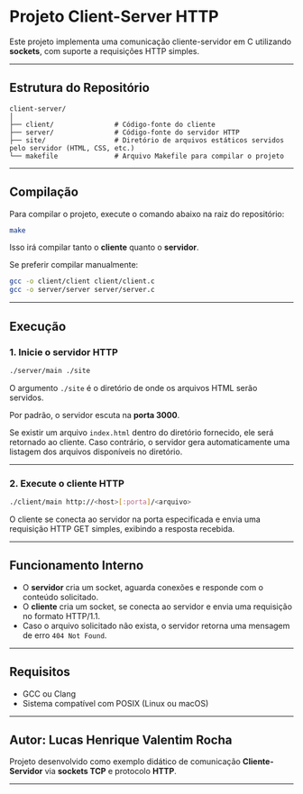 # Projeto Client-Server HTTP

Este projeto implementa uma comunicação cliente-servidor em C utilizando **sockets**, com suporte a requisições HTTP simples.

---

## Estrutura do Repositório

```
client-server/
│
├── client/               # Código-fonte do cliente
├── server/               # Código-fonte do servidor HTTP
├── site/                 # Diretório de arquivos estáticos servidos pelo servidor (HTML, CSS, etc.)
└── makefile              # Arquivo Makefile para compilar o projeto
```

---

## Compilação

Para compilar o projeto, execute o comando abaixo na raiz do repositório:

```bash
make
```

Isso irá compilar tanto o **cliente** quanto o **servidor**.

Se preferir compilar manualmente:

```bash
gcc -o client/client client/client.c
gcc -o server/server server/server.c
```

---

## Execução

### 1. Inicie o servidor HTTP

```bash
./server/main ./site
```

O argumento `./site` é o diretório de onde os arquivos HTML serão servidos.

Por padrão, o servidor escuta na **porta 3000**.

Se existir um arquivo `index.html` dentro do diretório fornecido, ele será retornado ao cliente.
Caso contrário, o servidor gera automaticamente uma listagem dos arquivos disponíveis no diretório.

---

### 2. Execute o cliente HTTP

```bash
./client/main http://<host>[:porta]/<arquivo>
```

O cliente se conecta ao servidor na porta especificada e envia uma requisição HTTP GET simples, exibindo a resposta recebida.

---

## Funcionamento Interno

- O **servidor** cria um socket, aguarda conexões e responde com o conteúdo solicitado.
- O **cliente** cria um socket, se conecta ao servidor e envia uma requisição no formato HTTP/1.1.
- Caso o arquivo solicitado não exista, o servidor retorna uma mensagem de erro `404 Not Found`.

---

## Requisitos

- GCC ou Clang
- Sistema compatível com POSIX (Linux ou macOS)

---

## Autor: Lucas Henrique Valentim Rocha

Projeto desenvolvido como exemplo didático de comunicação **Cliente-Servidor** via **sockets TCP** e protocolo **HTTP**.

---
